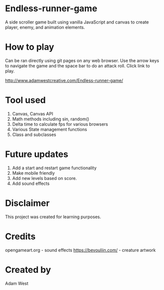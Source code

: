 # Endless-runner-game
A side scroller game built using vanilla JavaScript and canvas to create player, enemy, and animation elements. 

# How to play
Can be ran directly using git pages on any web browser. Use the arrow keys to navigate the game and the space bar to do an attack roll. Click link to play.

http://www.adamwestcreative.com/Endless-runner-game/

# Tool used 
 1. Canvas, Canvas API 
 2. Math methods including sin, random()
 3. Delta time to calculate fps for various browsers
 4. Various State management functions 
 5. Class and subclasses

 # Future updates
 1. Add a start and restart game functionality
 2. Make mobile friendly
 3. Add new levels based on score.
 4. Add sound effects


# Disclaimer
This project was created for learning purposes. 

# Credits 
opengameart.org - sound effects
https://bevouliin.com/ - creature artwork 

# Created by
Adam West 